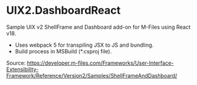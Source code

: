 # UIX2.DashboardReact

Sample UIX v2 ShellFrame and Dashboard add-on for M-Files using React v18.

* Uses webpack 5 for transpiling JSX to JS and bundling.
* Build process in MSBuild (*.csproj file).

Source: https://developer.m-files.com/Frameworks/User-Interface-Extensibility-Framework/Reference/Version2/Samples/ShellFrameAndDashboard/